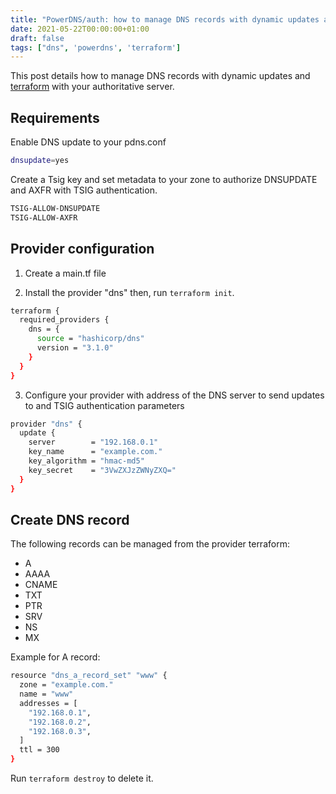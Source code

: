 ```yaml
---
title: "PowerDNS/auth: how to manage DNS records with dynamic updates and terraform"
date: 2021-05-22T00:00:00+01:00
draft: false
tags: ["dns", 'powerdns', 'terraform']
---
```


This post details how to manage DNS records with dynamic updates and [terraform](https://registry.terraform.io/providers/hashicorp/dns/latest/docs) with your authoritative server.

## Requirements

Enable DNS update to your pdns.conf

```bash
dnsupdate=yes
```

Create a Tsig key and set metadata to your zone to authorize DNSUPDATE and AXFR with TSIG authentication.

```bash
TSIG-ALLOW-DNSUPDATE
TSIG-ALLOW-AXFR
```

## Provider configuration

1. Create a main.tf file

2. Install the provider "dns" then, run `terraform init`. 

```bash
terraform {
  required_providers {
    dns = {
      source = "hashicorp/dns"
      version = "3.1.0"
    }
  }
}
```

3. Configure your provider with address of the DNS server to send updates to and TSIG authentication parameters

```bash
provider "dns" {
  update {
    server        = "192.168.0.1"
    key_name      = "example.com."
    key_algorithm = "hmac-md5"
    key_secret    = "3VwZXJzZWNyZXQ="
  }
}
```

## Create DNS record

The following records can be managed from the provider terraform:
- A
- AAAA
- CNAME
- TXT
- PTR
- SRV
- NS
- MX


Example for A record:

```bash
resource "dns_a_record_set" "www" {
  zone = "example.com."
  name = "www"
  addresses = [
    "192.168.0.1",
    "192.168.0.2",
    "192.168.0.3",
  ]
  ttl = 300
}
```

Run `terraform destroy` to delete it. 